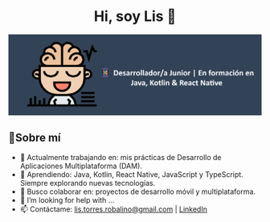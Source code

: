 <div align="center">
  <h1 align="center">Hi, soy Lis 👋</h1>
</div>  
  <img src="fondo_git.png" alt="Fondo GitHub" width="1100" >

## 🌟Sobre mí

- 🔭 Actualmente trabajando en: mis prácticas de Desarrollo de Aplicaciones Multiplataforma (DAM).
- 🌱 Aprendiendo: Java, Kotlin, React Native, JavaScript y TypeScript. Siempre explorando nuevas tecnologías.
- 👯 Busco colaborar en: proyectos de desarrollo móvil y multiplataforma.
- 🤔 I’m looking for help with ...
- 📫 Contáctame: lis.torres.robalino@gmail.com | [LinkedIn](https://www.linkedin.com/in/tu-usuario)


